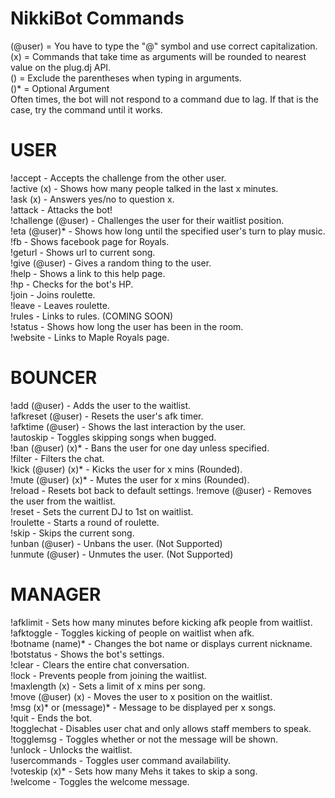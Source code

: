 NikkiBot Commands
======================
(@user) = You have to type the "@" symbol and use correct capitalization.<br>
(x) = Commands that take time as arguments will be rounded to nearest value on the plug.dj API.<br>
() = Exclude the parentheses when typing in arguments.<br>
()* = Optional Argument<br>
Often times, the bot will not respond to a command due to lag. If that is the case, try the command until it works.

USER
===========
!accept - Accepts the challenge from the other user.<br>
!active (x) - Shows how many people talked in the last x minutes.<br>
!ask (x) - Answers yes/no to question x.<br>
!attack - Attacks the bot!<br>
!challenge (@user) - Challenges the user for their waitlist position.<br>
!eta (@user)* - Shows how long until the specified user's turn to play music.<br>
!fb - Shows facebook page for Royals.<br>
!geturl - Shows url to current song.<br>
!give (@user) - Gives a random thing to the user. <br>
!help - Shows a link to this help page.<br>
!hp - Checks for the bot's HP.<br>
!join - Joins roulette.<br>
!leave - Leaves roulette.<br>
!rules - Links to rules. (COMING SOON)<br>
!status - Shows how long the user has been in the room.<br>
!website - Links to Maple Royals page.


BOUNCER
===========
!add (@user) - Adds the user to the waitlist.<br>
!afkreset (@user) - Resets the user's afk timer.<br>
!afktime (@user) - Shows the last interaction by the user.<br>
!autoskip - Toggles skipping songs when bugged.<br>
!ban (@user) (x)* - Bans the user for one day unless specified.<br>
!filter -  Filters the chat.<br>
!kick (@user) (x)* - Kicks the user for x mins (Rounded).<br>
!mute (@user) (x)* - Mutes the user for x mins (Rounded).<br>
!reload - Resets bot back to default settings.
!remove (@user) - Removes the user from the waitlist.<br>
!reset - Sets the current DJ to 1st on waitlist.<br>
!roulette - Starts a round of roulette.<br>
!skip - Skips the current song.<br>
!unban (@user) - Unbans the user. (Not Supported)<br>
!unmute (@user) - Unmutes the user. (Not Supported)<br>



MANAGER
===========
!afklimit - Sets how many minutes before kicking afk people from waitlist.<br>
!afktoggle - Toggles kicking of people on waitlist when afk.<br>
!botname (name)* - Changes the bot name or displays current nickname.<br>
!botstatus - Shows the bot's settings.<br>
!clear - Clears the entire chat conversation.<br>
!lock - Prevents people from joining the waitlist.<br>
!maxlength (x) - Sets a limit of x mins per song. <br>
!move (@user) (x) - Moves the user to x position on the waitlist. <br>
!msg (x)* or (message)* - Message to be displayed per x songs.<br>
!quit - Ends the bot.<br>
!togglechat - Disables user chat and only allows staff members to speak.<br>
!togglemsg - Toggles whether or not the message will be shown.<br>
!unlock - Unlocks the waitlist.<br>
!usercommands - Toggles user command availability.<br>
!voteskip (x)* - Sets how many Mehs it takes to skip a song.<br>
!welcome - Toggles the welcome message.
